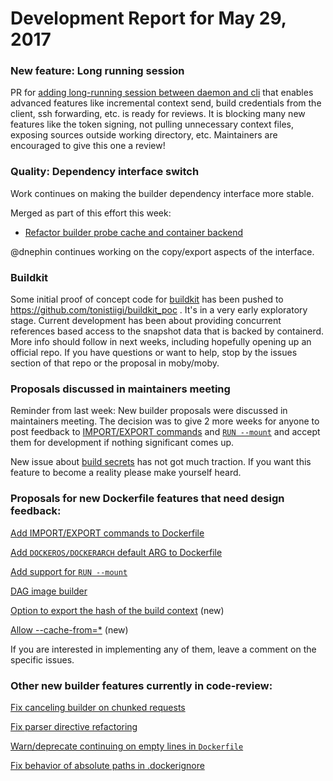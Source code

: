 # Development Report for May 29, 2017

### New feature: Long running session

PR for [adding long-running session between daemon and cli](https://github.com/helmutkemper/moby/pull/32677) that enables advanced features like incremental context send, build credentials from the client, ssh forwarding, etc. is ready for reviews. It is blocking many new features like the token signing, not pulling unnecessary context files, exposing sources outside working directory, etc. Maintainers are encouraged to give this one a review!


### Quality: Dependency interface switch

Work continues on making the builder dependency interface more stable.

Merged as part of this effort this week:

- [Refactor builder probe cache and container backend](https://github.com/helmutkemper/moby/pull/33061)

@dnephin continues working on the copy/export aspects of the interface.

### Buildkit

Some initial proof of concept code for [buildkit](https://github.com/helmutkemper/moby/issues/32925) has been pushed to https://github.com/tonistiigi/buildkit_poc . It's in a very early exploratory stage. Current development has been about providing concurrent references based access to the snapshot data that is backed by containerd. More info should follow in next weeks, including hopefully opening up an official repo. If you have questions or want to help, stop by the issues section of that repo or the proposal in moby/moby.

### Proposals discussed in maintainers meeting

Reminder from last week: New builder proposals were discussed in maintainers meeting. The decision was to give 2 more weeks for anyone to post feedback to [IMPORT/EXPORT commands](https://github.com/helmutkemper/moby/issues/32100) and [`RUN --mount`](https://github.com/helmutkemper/moby/issues/32507) and accept them for development if nothing significant comes up.

New issue about [build secrets](https://github.com/helmutkemper/moby/issues/33343) has not got much traction. If you want this feature to become a reality please make yourself heard.

### Proposals for new Dockerfile features that need design feedback:

[Add IMPORT/EXPORT commands to Dockerfile](https://github.com/helmutkemper/moby/issues/32100)

[Add `DOCKEROS/DOCKERARCH` default ARG to Dockerfile](https://github.com/helmutkemper/moby/issues/32487)

[Add support for `RUN --mount`](https://github.com/helmutkemper/moby/issues/32507)

[DAG image builder](https://github.com/helmutkemper/moby/issues/32550)

[Option to export the hash of the build context](https://github.com/helmutkemper/moby/issues/32963) (new)

[Allow --cache-from=*](https://github.com/helmutkemper/moby/issues/33002#issuecomment-299041162) (new)

If you are interested in implementing any of them, leave a comment on the specific issues.

### Other new builder features currently in code-review:

[Fix canceling builder on chunked requests](https://github.com/helmutkemper/moby/pull/33363)

[Fix parser directive refactoring](https://github.com/helmutkemper/moby/pull/33436)

[Warn/deprecate continuing on empty lines in `Dockerfile`](https://github.com/helmutkemper/moby/pull/29161)

[Fix behavior of absolute paths in .dockerignore](https://github.com/helmutkemper/moby/pull/32088)